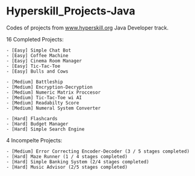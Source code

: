 # Hyperskill_Projects-Java
Codes of projects from www.hyperskill.org Java Developer track.

16 Completed Projects:

    - [Easy] Simple Chat Bot
    - [Easy] Coffee Machine
    - [Easy] Cinema Room Manager
    - [Easy] Tic-Tac-Toe
    - [Easy] Bulls and Cows

    - [Medium] Battleship
    - [Medium] Encryption-Decryption
    - [Medium] Numeric Matrix Proccesor
    - [Medium] Tic-Tac-Toe wi AI
    - [Medium] Readabilty Score
    - [Medium] Numeral System Converter

    - [Hard] Flashcards
    - [Hard] Budget Manager
    - [Hard] Simple Search Engine

4 Incompelte Projects:

    - [Medium] Error Correcting Encoder-Decoder (3 / 5 stages completed)
    - [Hard] Maze Runner (1 / 4 stages completed)
    - [Hard] Simple Banking System (2/4 stages completed)
    - [Hard] Music Advisor (2/5 stages completed)